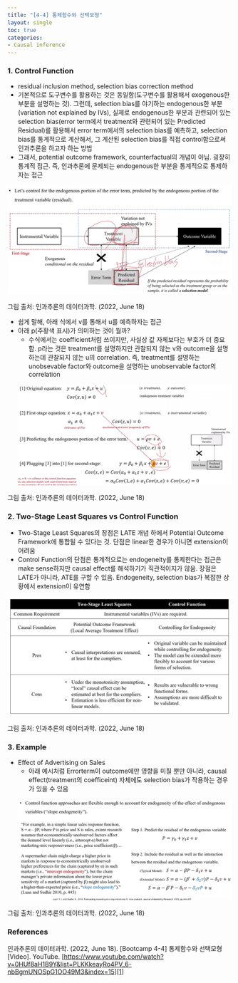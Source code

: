 ```yaml
---
title: "[4-4] 통제함수와 선택모형"
layout: single
toc: true
categories: 
- Causal inference
---
```


### 1. Control Function
* residual inclusion method, selection bias correction method
* 기본적으로 도구변수를 활용하는 것은 동일함(도구변수를 활용해서 exogenous한 부분을 설명하는 것). 그런데, selection bias를 야기하는 endogenous한 부분(variation not explained by IVs), 실제로 endogenous한 부분과 관련되어 있는 selection bias(error term에서 treatment와 관련되어 있는 Predicted Residual)를 활용해서 error term에서의 selection bias를 예측하고, selection bias를 통계적으로 계산해서, 그 계산된 selection bias를 직접 control함으로써 인과추론을 하고자 하는 방법
* 그래서, potential outcome framework, counterfactual의 개념이 아님. 굉장히 통계적 접근. 즉, 인과추론에 문제되는 endogenous한 부분을 통계적으로 통제하자는 접근  
<p><img src="/assets/images/control function.png" title="control function"/></p>
그림 출처: 인과추론의 데이터과학. (2022, June 18) 

* 쉽게 말해, 아래 식에서 v를 통해서 u를 예측하자는 접근
* 아래 p(주황색 표시)가 의미하는 것이 뭘까? 
    * 수식에서는 coefficient처럼 쓰이지만, 사실상 값 자체보다는 부호가 더 중요함. p라는 것은 treatment를 설명하지만 관찰되지 않는 v와 outcome을 설명하는데 관찰되지 않는 u의 correlation. 즉, treatment를 설명하는 unobsevable factor와 outcome을 설명하는 unobservable factor의 correlation  
    <p><img src="/assets/images/equation2.png" title="control function equation"/></p>
그림 출처: 인과추론의 데이터과학. (2022, June 18) 

### 2. Two-Stage Least Squares vs Control Function

* Two-Stage Least Squares의 장점은 LATE 개념 하에서 Potential Outcome Framework에 통합될 수 있다는 것. 단점은 linear한 경우가 아니면 extension이 어려움 
* Control Function의 단점은 통계적으로는 endogeneity를 통제한다는 접근은 make sense하지만 causal effect를 해석하기가 직관적이지가 않음. 장점은 LATE가 아니라, ATE를 구할 수 있음. Endogeneity, selection bias가 복잡한 상황에서 extension이 유연함  
<p><img src="/assets/images/2SLS-Control-function.png" title="Two-Stage Least Squares vs Control Function"/></p>
그림 출처: 인과추론의 데이터과학. (2022, June 18) 

### 3. Example
* Effect of Advertising on Sales
    * 아래 예시처럼 Errorterm이 outcome에만 영향을 미칠 뿐만 아니라, causal effect(treatment의 coefficeint) 자체에도 selection bias가 작용하는 경우가 있을 수 있음  
    <p><img src="/assets/images/effect_of_advertising_on_sales.png" title="Effect of Advertising on Sales"/></p>
그림 출처: 인과추론의 데이터과학. (2022, June 18) 

### References 
인과추론의 데이터과학. (2022, June 18). [Bootcamp 4-4] 통제함수와 선택모형 [Video]. YouTube. [https://www.youtube.com/watch?v=0HUf8aH1B9Y&list=PLKKkeayRo4PV_6-nbBgmUNOSpG1OO49M3&index=15][1]

[1]: https://www.youtube.com/watch?v=0HUf8aH1B9Y&list=PLKKkeayRo4PV_6-nbBgmUNOSpG1OO49M3&index=15
